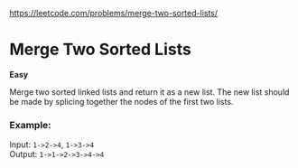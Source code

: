 https://leetcode.com/problems/merge-two-sorted-lists/


# Merge Two Sorted Lists
**Easy**

Merge two sorted linked lists and return it as a new list. The new list should be made by splicing together the nodes of the first two lists.

### Example:

Input: `1->2->4`, `1->3->4`  
Output: `1->1->2->3->4->4`
